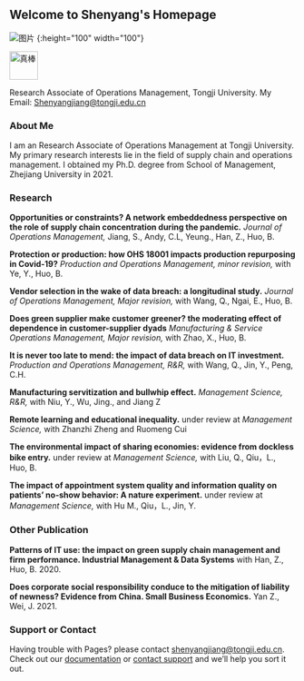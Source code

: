 ## Welcome to Shenyang's Homepage

![图片](https://user-images.githubusercontent.com/106462349/210160681-06b07a8e-5d54-4924-a76b-bfcbb7327b8e.png) {:height="100" width="100"}

<img style="50px;height:50px" src="[https://assets-cdn.github.com/images/icons/emoji/unicode/1f44d.png?v8](https://user-images.githubusercontent.com/106462349/210160681-06b07a8e-5d54-4924-a76b-bfcbb7327b8e.png)"  alt="真棒" align=center />


Research Associate of Operations Management, Tongji University.
My Email: Shenyangjiang@tongji.edu.cn 

### About Me
I am an Research Associate of Operations Management at Tongji University. My primary research interests lie in the field of supply chain and operations management. I obtained my Ph.D. degree from School of Management, Zhejiang University in 2021.

### Research

**Opportunities or constraints? A network embeddedness perspective on the role of supply chain concentration during the pandemic.** _Journal of Operations Management,_ Jiang, S., Andy, C.L, Yeung., Han, Z., Huo, B.

**Protection or production: how OHS 18001 impacts production repurposing in Covid-19?** _Production and Operations Management, minor revision,_ with Ye, Y., Huo, B.

**Vendor selection in the wake of data breach: a longitudinal study.** _Journal of Operations Management, Major revision,_ with Wang, Q., Ngai, E., Huo, B.

**Does green supplier make customer greener? the moderating effect of dependence in customer-supplier dyads** _Manufacturing & Service Operations Management, Major revision,_ with Zhao, X., Huo, B.

**It is never too late to mend: the impact of data breach on IT investment.** _Production and Operations Management, R&R,_ with Wang, Q., Jin, Y., Peng, C.H.

**Manufacturing servitization and bullwhip effect.** _Management Science, R&R,_ with Niu, Y., Wu, Jing., and Jiang Z

**Remote learning and educational inequality.** under review at _Management Science,_ with Zhanzhi Zheng and Ruomeng Cui

**The environmental impact of sharing economies: evidence from dockless bike entry.** under review at _Management Science,_ with Liu, Q., Qiu，L., Huo, B.

**The impact of appointment system quality and information quality on patients’ no-show behavior: A nature experiment.** under review at _Management Science,_ with Hu M., Qiu，L., Jin, Y.


### Other Publication

**Patterns of IT use: the impact on green supply chain management and firm performance. Industrial Management & Data Systems** with Han, Z., Huo, B. 2020.

**Does corporate social responsibility conduce to the mitigation of liability of newness? Evidence from China. Small Business Economics.** Yan Z., Wei, J. 2021.


### Support or Contact

Having trouble with Pages? please contact shenyangjiang@tongji.edu.cn. Check out our [documentation](https://docs.github.com/categories/github-pages-basics/) or [contact support](https://support.github.com/contact) and we’ll help you sort it out.
